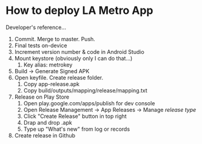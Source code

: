 # How to deploy LA Metro App

Developer's reference...

1. Commit. Merge to master. Push.
2. Final tests on-device
2. Increment version number & code in Android Studio
3. Mount keystore (obviously only I can do that...)
    1. Key alias: metrokey
4. Build -> Generate Signed APK
5. Open keyfile. Create release folder.
    1. Copy app-release.apk
    2. Copy build/outputs/mapping/release/mapping.txt
6. Release on Play Store
    1. Open play.google.com/apps/publish for dev console
    2. Open Release Management -> App Releases -> Manage _release type_
    3. Click "Create Release" button in top right
    4. Drap and drop .apk
    5. Type up "What's new" from log or records
7. Create release in Github